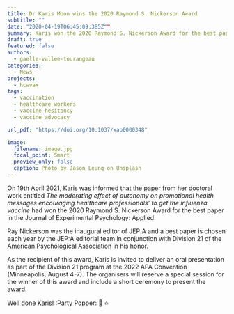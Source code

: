 ```yaml
---
title: Dr Karis Moon wins the 2020 Raymond S. Nickerson Award
subtitle: ""
date: "2020-04-19T06:45:09.385Z""
summary: Karis won the 2020 Raymond S. Nickerson Award for the best paper in the Journal of Experimental Psychology: Applied.
draft: true
featured: false
authors:
  - gaelle-vallee-tourangeau
categories:
  - News
projects:
  - hcwvax
tags:
  - vaccination
  - healthcare workers
  - vaccine hesitancy
  - vaccine advocacy

url_pdf: "https://doi.org/10.1037/xap0000348"

image:
  filename: image.jpg
  focal_point: Smart
  preview_only: false
  caption: Photo by Jason Leung on Unsplash
---
```

On 19th April 2021, Karis was informed that the paper from her doctoral work entitled *The moderating effect of autonomy on promotional health messages encouraging healthcare professionals’ to get the influenza vaccine* had won the 2020 Raymond S. Nickerson Award for the best paper in the Journal of Experimental Psychology: Applied.

Ray Nickerson was the inaugural editor of JEP:A and a best paper is chosen each year by the JEP:A editorial team in conjunction with Division 21 of the American Psychological Association in his honor.

As the recipient of this award, Karis is invited to deliver an oral presentation as part of the Division 21 program at the 2022 APA Convention (Minneapolis; August 4-7).  The organisers will reserve a special session for the winner of this award and include a short ceremony to present the award.

Well done Karis! :Party Popper: :clap: :star:
